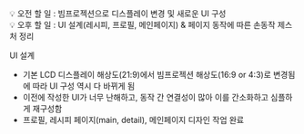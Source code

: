 <aside>
💡 오전 할 일 : 빔프로젝션으로 디스플레이 변경 및 새로운 UI 구성

</aside>

<aside>
💡 오후 할 일 : UI 설계(레시피, 프로필, 메인페이지) & 페이지 동작에 따른 손동작 제스처 정리

</aside>

UI 설계

- 기본 LCD 디스플레이 해상도(21:9)에서 빔프로젝션 해상도(16:9 or 4:3)로 변경됨에 따라 UI 구성 역시 다 바뀌게 됨
- 이전에 작성한 UI가 너무 난해하고, 동작 간 연결성이 많아 이를 간소화하고 심플하게 재구성함
- 프로필, 레시피 페이지(main, detail), 메인페이지 디자인 작업 완료